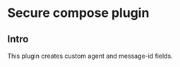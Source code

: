 Secure compose plugin
=====================

Intro
-----

This plugin creates custom agent and message-id fields.

